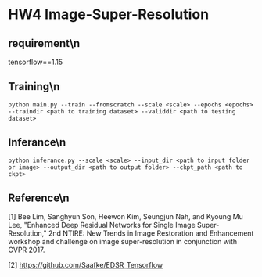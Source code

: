 # HW4 Image-Super-Resolution

## requirement\n
tensorflow==1.15

## Training\n
`python main.py --train --fromscratch --scale <scale> --epochs <epochs> --traindir <path to training dataset> --validdir <path to testing dataset>`

## Inferance\n
`python inferance.py --scale <scale> --input_dir <path to input folder or image> --output_dir <path to output folder> --ckpt_path <path to ckpt>`

## Reference\n

[1] Bee Lim, Sanghyun Son, Heewon Kim, Seungjun Nah, and Kyoung Mu Lee, "Enhanced Deep Residual Networks for Single Image Super-Resolution," 2nd NTIRE: New Trends in Image Restoration and Enhancement workshop and challenge on image super-resolution in conjunction with CVPR 2017.

[2] https://github.com/Saafke/EDSR_Tensorflow


